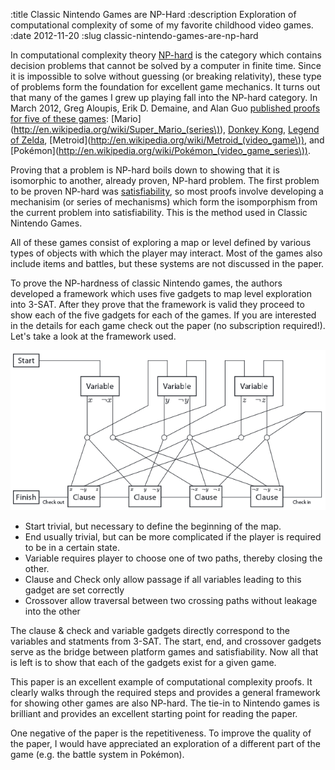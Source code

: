 :title Classic Nintendo Games are NP-Hard
:description Exploration of computational complexity of some of my favorite childhood video games.
:date 2012-11-20
:slug classic-nintendo-games-are-np-hard

In computational complexity theory [NP-hard](http://en.wikipedia.org/wiki/NP-hard) is the category which contains decision problems that cannot be solved by a computer in finite time. Since it is impossible to solve without guessing (or breaking relativity), these type of problems form the foundation for excellent game mechanics. It turns out that many of the games I grew up playing fall into the NP-hard category. In March 2012, Greg Aloupis, Erik D. Demaine, and Alan Guo [published proofs for five of these games](http://arxiv.org/abs/1203.1895): [Mario](http://en.wikipedia.org/wiki/Super_Mario_(series\)), [Donkey Kong](http://en.wikipedia.org/wiki/Donkey_Kong), [Legend of Zelda](http://en.wikipedia.org/wiki/The_Legend_of_Zelda_(video_game)), [Metroid](http://en.wikipedia.org/wiki/Metroid_(video_game\)), and [Pok&eacute;mon](http://en.wikipedia.org/wiki/Pokémon_(video_game_series\)).

Proving that a problem is NP-hard boils down to showing that it is isomorphic to another, already proven, NP-hard problem. The first problem to be proven NP-hard was [satisfiability](http://en.wikipedia.org/wiki/Boolean_satisfiability_problem), so most proofs involve developing a mechanisim (or series of mechanisms) which form the isomporphism from the current problem into satisfiability. This is the method used in <emph>Classic Nintendo Games</emph>.

All of these games consist of exploring a map or level defined by various types of objects with which the player may interact. Most of the games also include items and battles, but these systems are not discussed in the paper.

To prove the NP-hardness of classic Nintendo games, the authors developed a framework which uses five gadgets to map level exploration into 3-SAT. After they prove that the framework is valid they proceed to show each of the five gadgets for each of the games. If you are interested in the details for each game check out the paper (no subscription required!). Let's take a look at the framework used.

<img class="aligncenter" src="nintendo-framework.jpg" />

- <emph>Start</emph> trivial, but necessary to define the beginning of the map.
- <emph>End</emph> usually trivial, but can be more complicated if the player is required to be in a certain state.
- <emph>Variable</emph> requires player to choose one of two paths, thereby closing the other.
- <emph>Clause and Check</emph> only allow passage if all variables leading to this gadget are set correctly
- <emph>Crossover</emph> allow traversal between two crossing paths without leakage into the other

The clause &amp; check and variable gadgets directly correspond to the variables and statments from 3-SAT. The start, end, and crossover gadgets serve as the bridge between platform games and satisfiability. Now all that is left is to show that each of the gadgets exist for a given game.

This paper is an excellent example of computational complexity proofs. It clearly walks through the required steps and provides a general framework for showing other games are also NP-hard. The tie-in to Nintendo games is brilliant and provides an excellent starting point for reading the paper.

One negative of the paper is the repetitiveness. To improve the quality of the paper, I would have appreciated an exploration of a different part of the game (e.g. the battle system in Pok&eacute;mon).
